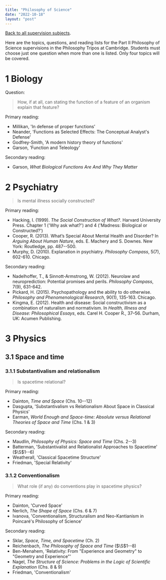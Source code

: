 ```yaml
---
title: "Philosophy of Science"
date: "2022-10-18"
layout: "post"
---
```


[Back to all supervision subjects](../).

Here are the topics, questions, and reading lists for the Part II Philosophy of Science supervisions in the Philosophy Tripos at Cambridge. Students must choose just one question when more than one is listed. Only four topics will be covered. 

# 1 Biology

Question: 

> How, if at all, can stating the function of a feature of an organism explain that feature?

Primary reading: 

- Millikan, 'In defense of proper functions'
- Neander, 'Functions as Selected Effects: The Conceptual Analyst's Defense'
- Godfrey-Smith, 'A modern history theory of functions'
- Garson, 'Function and Teleology'

Secondary reading: 

- Garson, *What Biological Functions Are And Why They Matter*

# 2 Psychiatry

> Is mental illness socially constructed? 

Primary reading: 

- Hacking, I. (1999). *The Social Construction of What?*. Harvard University Press. Chapter 1 ('Why ask what?') and 4 ('Madness: Biological or Constructed?')
- Cooper, R. (2013). What’s Special About Mental Health and Disorder? In *Arguing About Human Nature*, eds. E. Machery and S. Downes. New York: Routledge, pp. 487--500. 
- Murphy, D. (2010). Explanation in psychiatry. *Philosophy Compass*, 5(7), 602-610. Chicago. 

Secondary reading: 

- Nadelhoffer, T., & Sinnott‐Armstrong, W. (2012). Neurolaw and neuroprediction: Potential promises and perils. *Philosophy Compass*, 7(9), 631-642.
- Pickard, H. (2015). Psychopathology and the ability to do otherwise. *Philosophy and Phenomenological Research*, 90(1), 135-163. Chicago. 
- Kingma, E. (2012). Health and disease: Social constructivism as a combination of naturalism and normativism. In *Health, Illness and Disease: Philosophical Essays*, eds. Carel H. Cooper R., 37–56. Durham, UK: Acumen Publishing. 

<!-- The remainder of this page is under construction. The section headings indicate possible contents.  -->

<!-- # Cognitive science

# Social science -->

<!-- > Are there kinds of people? 

> What is the consequence of showing that something is socially constructed? 

> What is the best argument for the distinctiveness of social sciences in relation to natural sciences? Does it succeed? -->

# 3 Physics

## 3.1 Space and time

### 3.1.1 Substantivalism and relationalism

> Is spacetime relational? 

Primary reading: 

- Dainton, *Time and Space* (Chs. 10--12)
- Dasgupta, 'Substantivalism vs Relationalism About Space in Classical Physics'
- Earman, *World Enough and Space-time: Absolute versus Relational Theories of Space and Time* (Chs. 1 & 3)

Secondary reading: 

- Maudlin, *Philosophy of Physics: Space and Time* (Chs. 2--3)
- Batterman, 'Substantivalist and Relationalist Approaches to Spacetime' ($\S$1--6)
- Weatherall, 'Classical Spacetime Structure'
- Friedman, 'Special Relativity'

### 3.1.2 Conventionalism

> What role (if any) do conventions play in spacetime physics?

Primary reading: 

- Dainton, 'Curved Space'
- Nerlich, *The Shape of Space* (Chs. 6 & 7)
- Ivanova, 'Conventionalism, Structuralism and Neo-Kantianism in Poincaré's Philosophy of Science'

Secondary reading: 

- Sklar, *Space, Time, and Spacetime* (Ch. 2)
- Reichenbach, *The Philosophy of Space and Time* ($\S$1--8)
- Ben-Menahem, 'Relativity: From "Experience and Geometry" to "Geometry and Experience"'
- Nagel, *The Structure of Science: Problems in the Logic of Scientific Explanation* (Chs. 8 & 9)
- Friedman, 'Conventionalism'